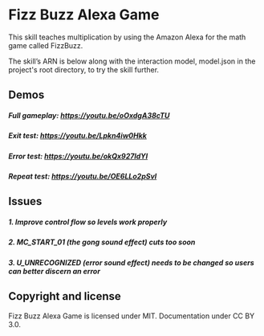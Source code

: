 # Fizz Buzz Alexa Game

This skill teaches multiplication by using the Amazon Alexa for the math game called FizzBuzz.

The skill’s ARN is below along with the interaction model, model.json in the project's root directory, to try the skill further.

## Demos
##### Full gameplay: https://youtu.be/oOxdgA38cTU
##### Exit test: https://youtu.be/Lpkn4iw0Hkk
##### Error test: https://youtu.be/okQx927ldYI
##### Repeat test: https://youtu.be/OE6LLo2pSvI

## Issues
##### 1. Improve control flow so levels work properly
##### 2. MC_START_01 (the gong sound effect) cuts too soon
##### 3. U_UNRECOGNIZED (error sound effect) needs to be changed so users can better discern an error

## Copyright and license

Fizz Buzz Alexa Game is licensed under MIT. Documentation under CC BY 3.0.
